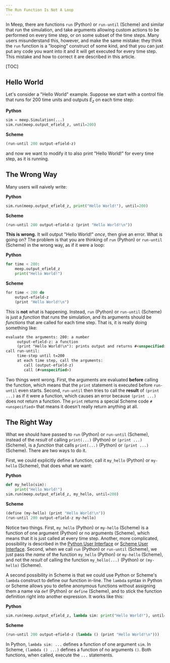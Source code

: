 ```yaml
---
The Run Function Is Not A Loop
---
```


In Meep, there are functions `run` (Python) or `run-until` (Scheme) and similar that run the simulation, and take arguments allowing custom actions to be performed on every time step, or on some subset of the time steps.  Many users misunderstand this, however, and make the same mistake: they think the `run` function is a "looping" construct of some kind, and that you can just put any code you want into it and it will get executed for every time step.  This mistake and how to correct it are described in this article.

[TOC]

Hello World
-----------

Let's consider a "Hello World" example.  Suppose we start with a control file that runs for 200 time units and outputs $E_z$ on each time step:

**Python**
```py
sim = meep.Simulation(...)
sim.run(meep.output_efield_z, until=200)
```

**Scheme**
```scm
(run-until 200 output-efield-z)
```

and now we want to modify it to also print "Hello World!" for every time step, as it is running.

The Wrong Way
-------------

Many users will naively write:

**Python**
```py
sim.run(meep.output_efield_z, print("Hello World!"), until=200)
```

**Scheme**
```scm
(run-until 200 output-efield-z (print "Hello World!\n"))     
```

**This is wrong.**  It will output "Hello World!" *once*, then give an error.  What is going on? The problem is that you are thinking of `run` (Python) or `run-until` (Scheme) in the wrong way, as if it were a loop:

**Python**
```py
for time < 200:
    meep.output_efield_z
    print("Hello World!")
```

**Scheme**
```scm
for time < 200 do
    output-efield-z
    (print "Hello World!\n")
```

This is **not** what is happening. Instead, `run` (Python) or `run-until` (Scheme) is just a *function* that runs the simulation, and its arguments should be *functions* that are called for each time step.  That is, it is really doing something like:

```html
evaluate the arguments: 200: a number
     output-efield-z: a function
     (print "Hello World!\n"): prints output and returns #<unspecified>;
call run-until:
     time-step until t=200
     at each time step, call the arguments:
        call (output-efield-z)
        call (#<unspecified>)
```

Two things went wrong.  First, the arguments are evaluated **before** calling the function, which means that the `print` statement is executed before `run-until` even starts. Second, `run-until` then tries to call the **result** of `(print ...)` as if it were a function, which causes an error because `(print ...)` does not return a function. The `print` returns a special Scheme code `#<unspecified>` that means it doesn't really return anything at all.

The Right Way
-------------

What we should have passed to `run` (Python) or `run-until` (Scheme), instead of the *result* of calling `print(...)` (Python) or `(print ...)` (Scheme), is a *function* that calls `print(...)` (Python) or `(print ...)` (Scheme).  There are two ways to do it.

First, we could explicitly define a function, call it `my_hello` (Python) or `my-hello` (Scheme), that does what we want:

**Python**
```py
def my_hello(sim):
    print("Hello World!")
sim.run(meep.output_efield_z, my_hello, until=200)
```

**Scheme**
```scm
(define (my-hello) (print "Hello World!\n"))
(run-until 200 output-efield-z my-hello)
```

Notice two things. First, `my_hello` (Python) or `my-hello` (Scheme) is a function of one argument (Python) or no arguments (Scheme), which means that it is just called at every time step. Another, more complicated, possibility is described in the [Python User Interface](Python_User_Interface.md#writing-your-own-step-functions) or [Scheme User Interface](Scheme_User_Interface.md#writing-your-own-step-functions). Second, when we call `run` (Python) or `run-until` (Scheme), we just pass the *name* of the function `my_hello` (Python) or `my-hello` (Scheme), and not the *result* of calling the function `my_hello(...)` (Python) or `(my-hello)` (Scheme).

A second possibility in Scheme is that we could use Python or Scheme's `lambda` construct to define our function in-line. The `lambda` syntax in Python or Scheme allows you to define anonymous functions without assigning them a name via `def` (Python) or `define` (Scheme), and to stick the function definition right into another expression. It works like this:

**Python**
```py
sim.run(meep.output_efield_z, lambda sim: print("Hello World!"), until=200)
```

**Scheme**
```scm
(run-until 200 output-efield-z (lambda () (print "Hello World!\n")))
```

In Python, `lambda sim: ...` defines a function of one argument `sim`. In Scheme, `(lambda () ...)` defines a function of no arguments `()`. Both functions, when called, execute the `...` statements.